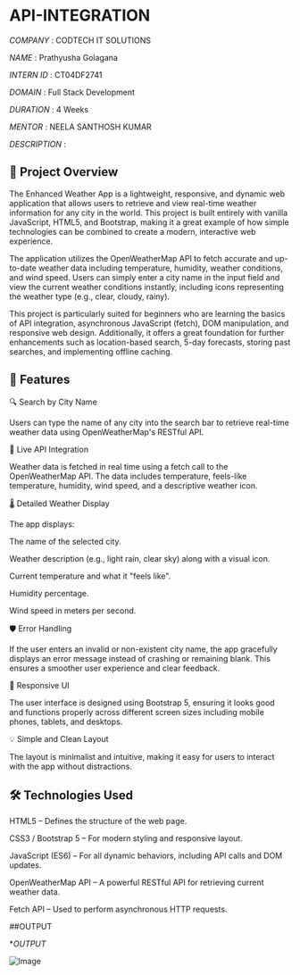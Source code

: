 # API-INTEGRATION

*COMPANY* : CODTECH IT SOLUTIONS

*NAME* : Prathyusha Golagana

*INTERN ID* : CT04DF2741

*DOMAIN* : Full Stack Development

*DURATION* : 4 Weeks

*MENTOR* : NEELA SANTHOSH KUMAR


*DESCRIPTION* :


## 📌 Project Overview

The Enhanced Weather App is a lightweight, responsive, and dynamic web application that allows users to retrieve and view real-time weather information for any city in the world. This project is built entirely with vanilla JavaScript, HTML5, and Bootstrap, making it a great example of how simple technologies can be combined to create a modern, interactive web experience.

The application utilizes the OpenWeatherMap API to fetch accurate and up-to-date weather data including temperature, humidity, weather conditions, and wind speed. Users can simply enter a city name in the input field and view the current weather conditions instantly, including icons representing the weather type (e.g., clear, cloudy, rainy).

This project is particularly suited for beginners who are learning the basics of API integration, asynchronous JavaScript (fetch), DOM manipulation, and responsive web design. Additionally, it offers a great foundation for further enhancements such as location-based search, 5-day forecasts, storing past searches, and implementing offline caching.

## 🚀 Features

🔍 Search by City Name

Users can type the name of any city into the search bar to retrieve real-time weather data using OpenWeatherMap's RESTful API.

📡 Live API Integration

Weather data is fetched in real time using a fetch call to the OpenWeatherMap API. The data includes temperature, feels-like temperature, humidity, wind speed, and a descriptive weather icon.

🌡️ Detailed Weather Display

The app displays:

The name of the selected city.

Weather description (e.g., light rain, clear sky) along with a visual icon.

Current temperature and what it "feels like".

Humidity percentage.

Wind speed in meters per second.

🛡️ Error Handling

If the user enters an invalid or non-existent city name, the app gracefully displays an error message instead of crashing or remaining blank. This ensures a smoother user experience and clear feedback.

📱 Responsive UI

The user interface is designed using Bootstrap 5, ensuring it looks good and functions properly across different screen sizes including mobile phones, tablets, and desktops.

💡 Simple and Clean Layout

The layout is minimalist and intuitive, making it easy for users to interact with the app without distractions.

## 🛠️ Technologies Used

HTML5 – Defines the structure of the web page.

CSS3 / Bootstrap 5 – For modern styling and responsive layout.

JavaScript (ES6) – For all dynamic behaviors, including API calls and DOM updates.

OpenWeatherMap API – A powerful RESTful API for retrieving current weather data.

Fetch API – Used to perform asynchronous HTTP requests.



##OUTPUT

**OUTPUT*

![Image](https://github.com/user-attachments/assets/635e46f9-9ad3-4517-ab23-7ad034c96dbd)



